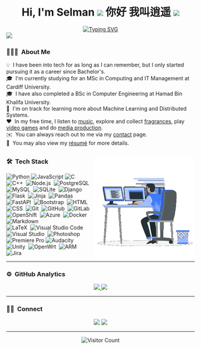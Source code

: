 <h1 align="center"><b>Hi, I'm Selman </b><img src="https://media.giphy.com/media/hvRJCLFzcasrR4ia7z/giphy.gif" width="35"> 你好 我叫逍遥 <img src="https://media.giphy.com/media/hvRJCLFzcasrR4ia7z/giphy.gif" width="35"></h1>

<div align="center">
<a href="https://git.io/typing-svg"><img src="https://readme-typing-svg.herokuapp.com?font=Fira+Code&pause=1000&color=F7615B&center=true&vCenter=true&width=435&lines=Always+learning+something+new.;%E6%88%91%E6%9C%80%E5%96%9C%E6%AC%A2%E7%9A%84%E6%88%90%E8%AF%AD%3A+%E9%97%AD%E9%97%A8%E9%80%A0%E8%BD%A6" alt="Typing SVG" /></a>
</div>
<img src="https://user-images.githubusercontent.com/73097560/115834477-dbab4500-a447-11eb-908a-139a6edaec5c.gif">

### 👨🏻‍💻 &nbsp;**About Me**

💡 &nbsp;I have been into tech for as long as I can remember, but I only started pursuing it as a career since Bachelor's.\
🎓 &nbsp;I'm currently studying for an MSc in Computing and IT Management at Cardiff University.\
🎓 &nbsp;I have also completed a BSc in Computer Engineering at Hamad Bin Khalifa University.\
🌱 &nbsp;I'm on track for learning more about Machine Learning and Distributed Systems.\
❤️ &nbsp;In my free time, I listen to [music](https://open.spotify.com/user/31tf43scbxutobzplc65ua7yma2y), explore and collect [fragrances](https://www.fragrantica.com/member/1307897), play [video games](https://steamcommunity.com/id/SelmanTabet/) and do [media production](https://www.youtube.com/watch?v=fT33nk5wxj0).\
✉️ &nbsp;You can always reach out to me via my [contact](https://selman.io/contact) page.\
📄 &nbsp;You may also view my [résumé](https://www.selman.io/s/Selman-Tabet-Resume.pdf) for more details.

## <picture> <img align="right" src="./assets/working.gif" width = 270px></picture>

### 🛠 &nbsp;**Tech Stack**

![Python](https://img.shields.io/badge/Python-05122A.svg?style=for-the-badge&logo=python&logoColor=3776AB)
![JavaScript](https://img.shields.io/badge/-JavaScript%20-05122A.svg?style=for-the-badge&logo=javascript&logoColor=F7DF1E)
![C](https://img.shields.io/badge/-C-05122A?style=for-the-badge&logo=C&logoColor=A8B9CC)&nbsp;
![C++](https://img.shields.io/badge/-C++-05122A?style=for-the-badge&logo=C%2B%2B&logoColor=00599C)&nbsp;
![Node.js](https://img.shields.io/badge/-Node.js-05122A?style=for-the-badge&logo=node.js&logoColor=339933)&nbsp;
![PostgreSQL](https://img.shields.io/badge/-PostgreSQL-05122A?style=for-the-badge&logo=postgresql&logoColor=4169E1)&nbsp;
![MySQL](https://img.shields.io/badge/-MySQL-05122A?style=for-the-badge&logo=mysql&logoColor=4479A1)&nbsp;
![SQLite](https://img.shields.io/badge/-SQLite-05122A?style=for-the-badge&logo=sqlite)&nbsp;
![Django](https://img.shields.io/badge/-Django-05122A?style=for-the-badge&logo=django&logoColor=092E20)&nbsp;
![Flask](https://img.shields.io/badge/-Flask-05122A?style=for-the-badge&logo=flask)&nbsp;
![Jinja](https://img.shields.io/badge/-Jinja-05122A?style=for-the-badge&logo=jinja&logoColor=B41717)&nbsp;
![Pandas](https://img.shields.io/badge/-Pandas-05122A?style=for-the-badge&logo=pandas)&nbsp;
![FastAPI](https://img.shields.io/badge/-FastAPI-05122A?style=for-the-badge&logo=fastapi&logoColor=009688)&nbsp;
![Bootstrap](https://img.shields.io/badge/-Bootstrap-05122A?style=for-the-badge&logo=bootstrap&logoColor=7952B3)&nbsp;
![HTML](https://img.shields.io/badge/-HTML-05122A?style=for-the-badge&logo=HTML5&logoColor=E34F26)&nbsp;
![CSS](https://img.shields.io/badge/-CSS-05122A?style=for-the-badge&logo=CSS3&logoColor=1572B6)&nbsp;
![Git](https://img.shields.io/badge/-Git-05122A?style=for-the-badge&logo=git&logoColor=F05032)&nbsp;
![GitHub](https://img.shields.io/badge/-GitHub-05122A?style=for-the-badge&logo=github)&nbsp;
![GitLab](https://img.shields.io/badge/-GitLab-05122A?style=for-the-badge&logo=gitlab)&nbsp;
![OpenShift](https://img.shields.io/badge/-OpenShift-05122A?style=for-the-badge&logo=red-hat-open-shift&logoColor=EE0000)&nbsp;
![Azure](https://img.shields.io/badge/-Azure%20DevOps-05122A?style=for-the-badge&logo=azure-devops&logoColor=0078D7)&nbsp;
![Docker](https://img.shields.io/badge/-Docker-05122A?style=for-the-badge&logo=docker&logoColor=2496ED)&nbsp;
![Markdown](https://img.shields.io/badge/-Markdown-05122A?style=for-the-badge&logo=markdown)\
![LaTeX](https://img.shields.io/badge/-LaTeX-05122A?style=for-the-badge&logo=latex&logoColor=008080)&nbsp;
![Visual Studio Code](https://img.shields.io/badge/-Visual%20Studio%20Code-05122A?style=for-the-badge&logo=visual-studio-code&logoColor=007ACC)&nbsp;
![Visual Studio](https://img.shields.io/badge/-Visual%20Studio-05122A?style=for-the-badge&logo=visual-studio&logoColor=5C2D91)&nbsp;
![Photoshop](https://img.shields.io/badge/-Photoshop-05122A?style=for-the-badge&logo=adobe-photoshop&logoColor=31A8FF)&nbsp;
![Premiere Pro](https://img.shields.io/badge/-Premiere%20Pro-05122A?style=for-the-badge&logo=adobe-premiere-pro&logoColor=9999FF)
![Audacity](https://img.shields.io/badge/-Audacity-05122A?style=for-the-badge&logo=audacity&logoColor=0000CC)&nbsp;
![Unity](https://img.shields.io/badge/-Unity-05122A?style=for-the-badge&logo=unity&logoColor=FFFFFF)&nbsp;
![OpenWrt](https://img.shields.io/badge/-OpenWrt-05122A?style=for-the-badge&logo=openwrt&logoColor=00B5E2)&nbsp;
![ARM](https://img.shields.io/badge/-ARM-05122A?style=for-the-badge&logo=arm&logoColor=0091BD)&nbsp;
![Jira](https://img.shields.io/badge/-Jira-05122A?style=for-the-badge&logo=jira-software&logoColor=0052CC)&nbsp;

---

### ⚙️ &nbsp;**GitHub Analytics**

<p align="center">
<a href="https://github.com/selmantabet">
  <img height="180em" src="https://github-readme-stats-eight-theta.vercel.app/api?username=selmantabet&show_icons=true&theme=algolia&include_all_commits=true&count_private=true"/>
  <img height="180em" src="https://github-readme-stats-eight-theta.vercel.app/api/top-langs/?username=selmantabet&layout=compact&langs_count=8&theme=algolia"/>
</a>
</p>

---

### 🤝🏻 &nbsp;**Connect**

<p align="center">
<a href="https://selman.io"><img src="https://img.shields.io/badge/-selman.io-3423A6?style=for-the-badge&logo=squarespace&logoColor=white"/></a>
<a href="https://linkedin.com/in/SelmanTabet"><img src="https://img.shields.io/badge/-Selman%20Tabet-0077B5?style=for-the-badge&logo=Linkedin&logoColor=white"/></a>

</p>

---

<div align="center">

![Visitor Count](https://profile-counter.glitch.me/{selmantabet}/count.svg)

</div>
